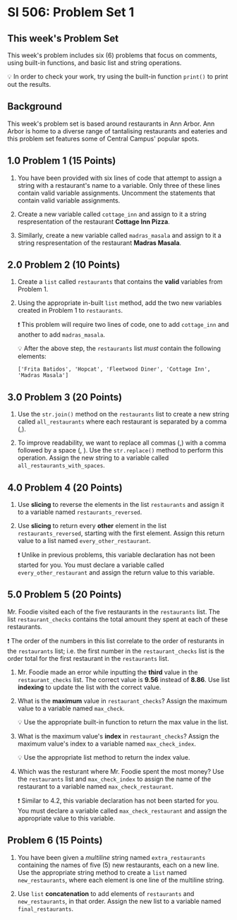 
# SI 506: Problem Set 1

## This week's Problem Set

This week's problem includes six (6) problems that focus on comments, using built-in functions, and basic list and string operations.

:bulb: In order to check your work, try using the built-in function `print()` to print out the results.

## Background

This week's problem set is based around restaurants in Ann Arbor. Ann Arbor is home to a diverse range of tantalising restaurants and eateries and this problem set features some of Central Campus' popular spots.

## 1.0 Problem 1 (15 Points)

1. You have been provided with six lines of code that attempt to assign a string with a restaurant's name to a variable. Only three of these lines contain valid variable assignments. Uncomment the statements that contain valid variable assignments.

2. Create a new variable called `cottage_inn` and assign to it a string respresentation of the restaurant **Cottage Inn Pizza**.

3. Similarly, create a new variable called `madras_masala` and assign to it a string respresentation of the restaurant **Madras Masala**.

## 2.0 Problem 2 (10 Points)

1. Create a `list` called `restaurants` that contains the **valid** variables from Problem 1.

2. Using the appropriate in-built `list` method, add the two new variables created in Problem 1 to `restaurants`.

    :exclamation: This problem will require two lines of code, one to add `cottage_inn` and another to add `madras_masala`.

    :bulb: After the above step, the `restaurants` list *must* contain the following elements:

    ```
    ['Frita Batidos', 'Hopcat', 'Fleetwood Diner', 'Cottage Inn', 'Madras Masala']
    ```

## 3.0 Problem 3 (20 Points)

1. Use the `str.join()` method on the `restaurants` list to create a new string called `all_restaurants` where each restaurant is separated by a comma (,).

2. To improve readability, we want to replace all commas (,) with a comma followed by a space (, ). Use the `str.replace()` method to perform this operation. Assign the new string to a variable called `all_restaurants_with_spaces`.

## 4.0 Problem 4 (20 Points)

1. Use **slicing** to reverse the elements in the list `restaurants` and assign it to a variable named `restaurants_reversed`.

2. Use **slicing** to return every **other** element in the list `restaurants_reversed`, starting with the first element. Assign this return value to a list named `every_other_restaurant`.

    :exclamation: Unlike in previous problems, this variable declaration has not been started for you. You must declare a variable called `every_other_restaurant` and assign the return value to this variable.

## 5.0 Problem 5 (20 Points)

Mr. Foodie visited each of the five restaurants in the `restaurants` list. The list `restaurant_checks` contains the total amount they spent at each of these restaurants.

:exclamation: The order of the numbers in this list correlate to the order of resturants in the `restaurants` list; i.e. the first number in the `restaurant_checks` list is the order total for the first restaurant in the `restaurants` list.

1. Mr. Foodie made an error while inputting the **third** value in the `restaurant_checks` list. The correct value is **9.56** instead of **8.86**. Use list **indexing** to update the list with the correct value.

2. What is the **maximum** value in `restaurant_checks`? Assign the maximum value to a variable named `max_check`.

    :bulb: Use the appropriate built-in function to return the max value in the list.

3. What is the maximum value's **index** in `restaurant_checks`? Assign the maximum value's index to a variable named `max_check_index`.

    :bulb: Use the appropriate list method to return the index value.

4. Which was the resturant where Mr. Foodie spent the most money? Use the `restaurants` list and `max_check_index` to assign the name of the restaurant to a variable named `max_check_restaurant`.

    :exclamation: Similar to 4.2, this variable declaration has not been started for you. You must declare a variable called `max_check_restaurant` and assign the appropriate value to this variable.

## Problem 6 (15 Points)

1. You have been given a *multiline* string named `extra_restaurants` containing the names of five (5) new restaurants, each on a new line. Use the appropriate string method to create a `list` named `new_restaurants`, where each element is one line of the multiline string.

2. Use `list` **concatenation** to add elements of `restaurants` and `new_restaurants`, in that order. Assign the new list to a variable named `final_restaurants`.